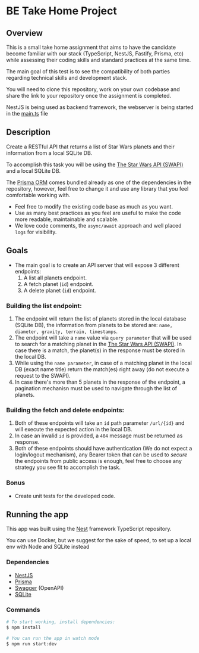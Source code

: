 # BE Take Home Project

## Overview 

This is a small take home assignment that aims to have the candidate become familiar with our stack (TypeScript, NestJS, Fastify, Prisma, etc) while assessing their coding skills and standard practices at the same time. 

The main goal of this test is to see the compatibility of both parties regarding technical skills and development stack.

You will need to clone this repository, work on your own codebase and share the link to your repository once the assignment is completed.

NestJS is being used as backend framework, the webserver is being started in the [main.ts](https://github.com/Minded-Engineering/take-home-be/blob/main/src/main.ts) file

## Description
Create a RESTful API that returns a list of Star Wars planets and their information from a local SQLite DB.

To accomplish this task you will be using the [The Star Wars API (SWAPI)](https://swapi.dev/) and a local SQLite DB.

The [Prisma ORM](https://www.prisma.io/) comes bundled already as one of the dependencies in the repository, however, feel free to change it and use any library that you feel comfortable working with.

- Feel free to modify the existing code base as much as you want.
- Use as many best practices as you feel are useful to make the code more readable, maintainable and scalable.
- We love code comments, the `async/await` approach and well placed `logs` for visibility.

## Goals

- The main goal is to create an API server that will expose 3 different endpoints:
  1. A list all planets endpoint.
  2. A fetch planet (`id`) endpoint.
  3. A delete planet (`id`) endpoint.

### Building the list endpoint:
  1. The endpoint will return the list of planets stored in the local database (SQLite DB), the information from planets to be stored are: `name, diameter, gravity, terrain, timestamps`.
  2. The endpoint will take a `name` value via `query parameter` that will be used to search for a matching planet in the [The Star Wars API (SWAPI)](https://swapi.dev/). In case there is a match, the planet(s) in the response must be stored in the local DB.
  3. While using the `name parameter`, in case of a matching planet in the local DB (exact name title) return the match(es) right away (do not execute a request to the SWAPI).
  4. In case there's more than 5 planets in the response of the endpoint, a pagination mechanisn must be used to navigate through the list of planets.

### Building the fetch and delete endpoints:
  1. Both of these endpoints will take an `id` path parameter `/url/{id}` and will execute the expected action in the local DB.
  2. In case an invalid `id` is provided, a `404` message must be returned as response.
  3. Both of these endpoints should have authentication (We do not expect a login/logout mechanism), any Bearer token that can be used to _secure_ the endpoints from public access is enough, feel free to choose any strategy you see fit to accomplish the task.

### Bonus
- Create unit tests for the developed code.

## Running the app

This app was built using the [Nest](https://github.com/nestjs/nest) framework TypeScript repository.

You can use Docker, but we suggest for the sake of speed, to set up a local env with Node and SQLite instead

### Dependencies

- [NestJS](https://nestjs.com/)
- [Prisma](https://www.prisma.io/)
- [Swagger](https://swagger.io/) (OpenAPI)
- [SQLite](https://www.sqlite.org/index.html)

### Commands

```sh
# To start working, install dependencies:
$ npm install

# You can run the app in watch mode
$ npm run start:dev
```
